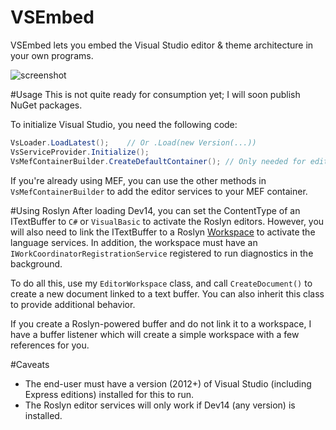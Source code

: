 VSEmbed
=======

VSEmbed lets you embed the Visual Studio editor &amp; theme architecture in your own programs.

![screenshot](https://pbs.twimg.com/media/B1dX6NxCMAAv6iZ.png:large)

#Usage
This is not quite ready for consumption yet; I will soon publish NuGet packages.

To initialize Visual Studio, you need the following code:

```C#
VsLoader.LoadLatest();    // Or .Load(new Version(...))
VsServiceProvider.Initialize();
VsMefContainerBuilder.CreateDefaultContainer(); // Only needed for editor embedding
```

If you're already using MEF, you can use the other methods in `VsMefContainerBuilder` to add the editor services to your MEF container.

#Using Roslyn
After loading Dev14, you can set the ContentType of an ITextBuffer to `C#` or `VisualBasic` to activate the Roslyn editors.  However, you will also need to link the ITextBuffer to a Roslyn [Workspace](http://source.roslyn.codeplex.com/#Microsoft.CodeAnalysis.Workspaces/Workspace/Workspace.cs) to activate the language services.  In addition, the workspace must have an `IWorkCoordinatorRegistrationService` registered to run diagnostics in the background.

To do all this, use my `EditorWorkspace` class, and call `CreateDocument()` to create a new document linked to a text buffer.  You can also inherit this class to provide additional behavior.

If you create a Roslyn-powered buffer and do not link it to a workspace, I have a buffer listener which will create a simple workspace with a few references for you.

#Caveats
 - The end-user must have a version (2012+) of Visual Studio (including Express editions) installed for this to run.
 - The Roslyn editor services will only work if Dev14 (any version) is installed.


